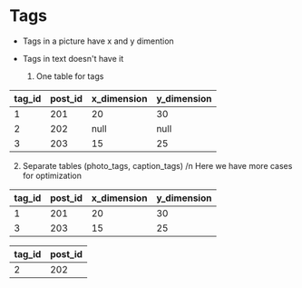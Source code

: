 # Tags

- Tags in a picture have x and y dimention
- Tags in text doesn't have it

  1. One table for tags
  
| tag_id | post_id | x_dimension | y_dimension |
|--------|---------|-------------|-------------|
| 1      | 201     |  20          | 30          |
| 2      | 202     |  null        | null        |
| 3      | 203     |  15          | 25          |


  2. Separate tables (photo_tags, caption_tags) /n
Here we have more cases for optimization

| tag_id | post_id |  x_dimension | y_dimension |
|--------|---------|-------------|-------------|
| 1      | 201     |  20          | 30          |
| 3      | 203     |  15          | 25          |


| tag_id | post_id | 
|--------|---------|
| 2      | 202     |


